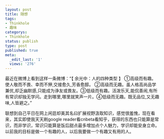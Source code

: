 ```yaml
---
layout: post
title: 随想
tags:
- Thinkhole
- 趣味
categorys:
- Thinkhole
status: publish
type: post
published: true
meta:
  _edit_last: '1'
  views: '276'
---
```

最近在微博上看到这样一条微博：“【 余光中：人的四种类型 】 ①高级而有趣。使人敬而不畏、幸而不狎,交接愈久,芳香愈醇。 ②高级而无趣。虽人格高尚品学兼优,却乏幽默感,只能成为诤友或畏友。③低级而有趣。活泼乐天,能侃善闹,有所有常识却独无学问。走到哪里,哪里就笑声一片。④低级而无趣。既无品位,又无趣味,人皆避之。”

联想到自己平日在网上闲逛却美其名曰扩展视野汲取知识，感觉很羞愧，现在看来，其实即使我天天刷google reader看cnbeta看知乎，获得的东西也只能算是常识，而非学识，常识只能算是饭后甜点最多增加点个人魅力，学识却能安身立命。以前我的目标是做一个有趣的人，以后我要做一个有趣又有用的人。


